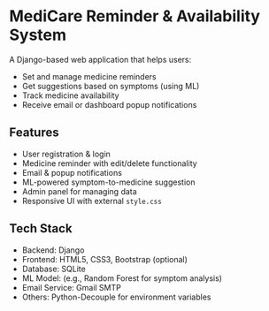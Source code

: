 # MediCare Reminder & Availability System

A Django-based web application that helps users:
- Set and manage medicine reminders
- Get suggestions based on symptoms (using ML)
- Track medicine availability
- Receive email or dashboard popup notifications

## Features

- User registration & login
- Medicine reminder with edit/delete functionality
- Email & popup notifications
- ML-powered symptom-to-medicine suggestion
- Admin panel for managing data
- Responsive UI with external `style.css`

## Tech Stack

- Backend: Django
- Frontend: HTML5, CSS3, Bootstrap (optional)
- Database: SQLite
- ML Model: (e.g., Random Forest for symptom analysis)
- Email Service: Gmail SMTP
- Others: Python-Decouple for environment variables



